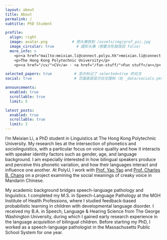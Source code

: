 ```yaml
---
layout: about
title: About
permalink: /
subtitle: PhD Student

profile:
  align: right
  image: avatar.png           # 把头像放到 /assets/img/prof_pic.jpg
  image_circular: true          # 圆形头像（想要方形就改回 false）
  more_info: >
    <p><a href="mailto:meixian.li@connect.polyu.hk">meixian.li@connect.polyu.hk</a></p>
    <p>The Hong Kong Polytechnic University</p>
    <p><a href="/cv/">CV</a> · <a href="/fun-stuff/">Fun stuff</a></p>

selected_papers: true          # 显示标记了 selected=true 的论文
social: true                   # 页面底部显示社交图标（在 _data/socials.yml 里配）

announcements:
  enabled: true
  scrollable: true
  limit: 5

latest_posts:
  enabled: true
  scrollable: true
  limit: 3
---
```


I’m Meixian Li, a PhD student in Linguistics at The Hong Kong Polytechnic University. My research lies at the intersection of phonetics and sociolinguistics, with a particular focus on voice quality and how it interacts with speaker identity factors such as gender, age, and language background. I am especially interested in how bilingual speakers produce and perceive this phonetic variation, and how their languages interact and influence one another. At PolyU, I work with [Prof. Yao Yao](https://sites.google.com/view/yao-yao-linguistics/) and [Prof. Charles B. Chang](https://cbchang.com/) on a project examining the social meanings of creaky voice in Mandarin Chinese.

My academic background bridges speech-language pathology and linguistics. I completed my M.S. in Speech-Language Pathology at the MGH Institute of Health Professions, where I studied feedback-based probabilistic learning in children with developmental language disorder. I received my B.A. in Speech, Language & Hearing Science from The George Washington University, during which I gained early research experience in the language acquisition of bilingual children. Before starting my PhD, I worked as a speech-language pathologist in the Massachusetts Public School System for one year. 
